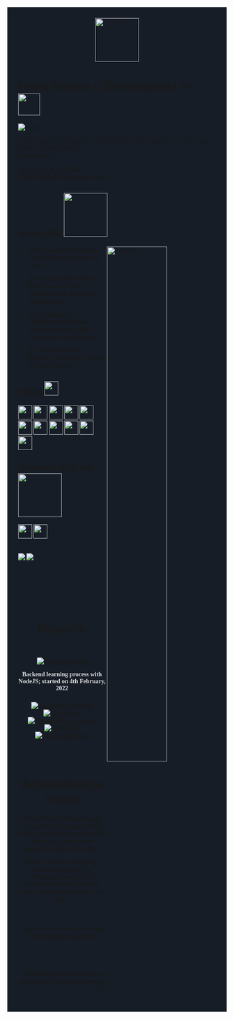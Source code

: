 
<div style="background-color: #161d27; padding: 25px"> 
  <div align="center">
    <img width="100px" height = "100px" src="https://sergal.org/mirror/assets/img/Arch_Logo.png" alt="cover" />
  </div>

  <h1> Hello Fellow < Developers/ >! <img src = "https://raw.githubusercontent.com/MartinHeinz/MartinHeinz/master/wave.gif" width = 50px> </h1>
  <p align='center'>

  ![visitors](https://visitor-badge.glitch.me/badge?page_id=ema4hhh.ema4hhh)

  </p>
  <div size='20px'> Hi! My name is Emanuel. Thank You for taking the time to view my GitHub Profile :smile: <br/>
    <b>Contact me!<b/> 
      <p>
        Tel: +57 316 4776583 <br/>
        E-mail: ema4hhh@gmail.com
      </p>
  </div>

  <h2> About Me <img src = "https://media0.giphy.com/media/KDDpcKigbfFpnejZs6/giphy.gif?cid=ecf05e47oy6f4zjs8g1qoiystc56cu7r9tb8a1fe76e05oty&rid=giphy.gif" width = 100px></h2>

  <img width="55%" align="right" alt="Github" src="https://raw.githubusercontent.com/onimur/.github/master/.resources/git-header.svg" />


  - 🔭 I’m currently working on small projects on my own

  - 🌱 I’m currently learning Data Science, Web developing & Artificial intelligence 

  - 👯 I’m looking to collaborate on Open source projects, web apps & app developing 

  - 💬 Talk to me about Python, JavaScript, Linux & Open Source 

  <h2> Skills <img src = "https://media2.giphy.com/media/QssGEmpkyEOhBCb7e1/giphy.gif?cid=ecf05e47a0n3gi1bfqntqmob8g9aid1oyj2wr3ds3mg700bl&rid=giphy.gif" width = 32px> </h2>
  <a href= https://www.python.org > <img width ='32px' src ='https://raw.githubusercontent.com/rahulbanerjee26/githubAboutMeGenerator/main/icons/python.svg'> </a>
  <a href= https://reactjs.org > <img width ='32px' src ='https://raw.githubusercontent.com/rahulbanerjee26/githubAboutMeGenerator/main/icons/reactjs.svg'> </a>
  <a href= https://www.javascript.com > <img width ='32px' src ='https://raw.githubusercontent.com/rahulbanerjee26/githubAboutMeGenerator/main/icons/javascript.svg'> </a>
  <a><img width= "32px" src = "https://www.smith-consulting.com/portals/0/Images/DNN-Store/css.png"/></a>
  <a><img width= "32px" src = "https://clipground.com/images/html5-logo-2.png"/></a>
  <a href= nodejs.org > <img width ='32px' src ='https://raw.githubusercontent.com/rahulbanerjee26/githubAboutMeGenerator/main/icons/nodejs.svg'> </a>
  <a href= https://redux.js.org > <img width ='32px' src ='https://raw.githubusercontent.com/rahulbanerjee26/githubAboutMeGenerator/main/icons/redux.svg'> </a>
  <a href= https://www.postgresql.org > <img width ='32px' src ='https://raw.githubusercontent.com/rahulbanerjee26/githubAboutMeGenerator/main/icons/postgresql.svg'> </a>
  <a href= https://www.linux.org > <img width ='32px' src ='https://raw.githubusercontent.com/rahulbanerjee26/githubAboutMeGenerator/main/icons/linux.svg'> </a>
  <a href= http://expressjs.com > <img width ='32px' src ='https://raw.githubusercontent.com/rahulbanerjee26/githubAboutMeGenerator/main/icons/express.svg'> </a>
  <a href= https://mui.com/getting-started/installation/ > <img width = "32px" src = "https://brandeps.com/logo-download/M/Material-UI-logo-vector-01.svg"></a>


  <h2> Connect with me <img src='https://raw.githubusercontent.com/ShahriarShafin/ShahriarShafin/main/Assets/handshake.gif' width="100px"> </h2>
  <a href = 'https://www.github.com/ema4hhh'> <img width = '32px' align= 'center' src="https://raw.githubusercontent.com/rahulbanerjee26/githubAboutMeGenerator/main/icons/github.svg"/></a>
  <a href = "https://www.linkedin.com/in/emanuel-castaño-cardona-5502a0233/"><img width = '32px' align= 'center' src="https://raw.githubusercontent.com/rahulbanerjee26/githubAboutMeGenerator/main/icons/linked-in-alt.svg"/></a>

  <br>
  <br>
  <br>

  <a>
    <img align="left" src="https://github-readme-stats.vercel.app/api?username=ema4hhh&count_private=true&show_icons=true&theme=github_dark&line_height=30&custom_title=My%20Github%20Stats" />
  </a>
  <a>
    <img align="center" src="https://github-readme-stats.vercel.app/api/top-langs/?username=ema4hhh&theme=github_dark&line_height=30&custom_title=Top%20Languages&layout=compact"
  </a>

  <br>
  <br>
  <br>
  <br>
  <br>
  <br>
  <hr>
  
  <h1 align="center">Projects</h1>
  <br>
  <div align="center">

  [![Node-practice](https://github-readme-stats.vercel.app/api/pin/?username=ema4hhh&repo=Node-practice&theme=github_dark)](https://github.com/ema4hhh/Node-practice)

  
  <div style="font-size: 14px; font-family: fira-code; color: rgba(255, 255, 255, .86)">
  <p>Backend learning process with NodeJS; started on 4th February, 2022</p>
  </div>

  ###

  [![personal-portfolio](https://github-readme-stats.vercel.app/api/pin/?username=ema4hhh&repo=personal-portfolio&theme=github_dark)](https://github.com/ema4hhh/personal-portfolio)
  [![To-do List](https://github-readme-stats.vercel.app/api/pin/?username=ema4hhh&repo=To-do-list&theme=github_dark)](https://github.com/ema4hhh/To-do-list)
  [![Password-generator](https://github-readme-stats.vercel.app/api/pin/?username=ema4hhh&repo=Password-generator&theme=github_dark)](https://github.com/ema4hhh/Password-Generator)
  [![codigoflv](https://github-readme-stats.vercel.app/api/pin/?username=ema4hhh&repo=codigoflv&theme=github_dark)](https://github.com/ema4hhh/codigoflv)
  [![AiVirtualMouse](https://github-readme-stats.vercel.app/api/pin/?username=ema4hhh&repo=AiVirtualMouse&theme=github_dark)](https://github.com/ema4hhh/AiVirtualMouse)

  </div>

  <br>
  <br>

  <h1 align="center">Acknowledgements</h1>
  <p align="center">First off all I'd like to thank my parents, beacause they were who helped me to reach this point, they were supported me all this time<p>
  <p align="center">Now I'd like to thank my teacher <a href="https://github.com/andresf2448/andresf2448">Andres</a>, he introduced me to this wonderful world, without him, I probably wouldn't be here</p>

  <br>

  <h4 align="center">Thanks for thaking the time of reviewing my profile<h4>

  <br>
  <br>
  <br>
  <footer align='right'>README made with help of <a href='https://github.com/rahulbanerjee26/githubProfileReadmeGenerator'>githubProfileReadmeGenerator</a> </footer>
</div>
